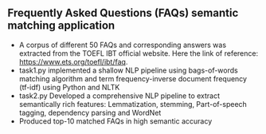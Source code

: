 ## Frequently Asked Questions (FAQs) semantic matching application

- A corpus of different 50 FAQs and corresponding answers was extracted from the TOEFL IBT official website. Here the link of reference: ​https://www.ets.org/toefl/ibt/faq​.
- task1.py implemented a shallow NLP pipeline using bags-of-words matching algorithm and term frequency-inverse document frequency (tf-idf) using Python and NLTK
- task2.py Developed a comprehensive NLP pipeline to extract semantically rich features: Lemmatization,
stemming, Part-of-speech tagging, dependency parsing and WordNet
- Produced top-10 matched FAQs in high semantic accuracy





